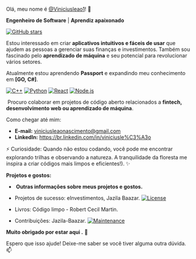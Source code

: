 Olá, meu nome é [@Viniciusleao1](https://github.com/Viniciusleao1)! 👋

**Engenheiro de Software** | **Aprendiz apaixonado**

 [![GitHub stars](https://img.shields.io/github/stars/viniciusleao1?style=social)](https://github.com/viniciusleao1)

 Estou interessado em criar **aplicativos intuitivos e fáceis de usar** que ajudem as pessoas a gerenciar suas finanças e investimentos.  Também sou fascinado pelo **aprendizado de máquina** e seu potencial para revolucionar vários setores.

 Atualmente estou aprendendo **Passport** e expandindo meu conhecimento em **[GO, C#]**.
 
  [![C++](https://img.shields.io/badge/C%2B%2B-00599C?style=flat-square)](https://en.wikipedia.org/wiki/C%2B%2B)
[![Python](https://img.shields.io/badge/python-3670A0?style=flat-square)](https://www.python.org/)
[![React](https://img.shields.io/badge/React-20232A?style=flat-square)](https://reactjs.org/)
[![Node.js](https://img.shields.io/badge/Node.js-43B02A?style=flat-square)](https://nodejs.org/)

️ Procuro colaborar em projetos de código aberto relacionados a **fintech, desenvolvimento web ou aprendizado de máquina**. 

 Como chegar até mim:

* **E-mail:** viniciusleaonascimento@gmail.com
* **LinkedIn:** https://br.linkedin.com/in/viniciusle%C3%A3o  


⚡ Curiosidade: Quando não estou codando, você pode me encontrar explorando trilhas e observando a natureza. A tranquilidade da floresta me inspira a criar códigos mais limpos e eficientes!).  ‍✨

**Projetos e gostos:**

* **️ Outras informações sobre meus projetos e gostos.**

* Projetos de sucesso: eInvestimentos, Jazila Baazar. [![License](https://img.shields.io/badge/License-MIT-yellow.svg)](https://opensource.org/licenses/MIT)
* Livros: Código limpo - Robert Cecil Martin. 
* Contribuições: Jazila-Baazar. [![Maintenance](https://img.shields.io/badge/maintenance-active-green.svg)](https://github.com/YourRepo/YourProject)

**Muito obrigado por estar aqui .** 🌱

Espero que isso ajude! Deixe-me saber se você tiver alguma outra dúvida. 📫




